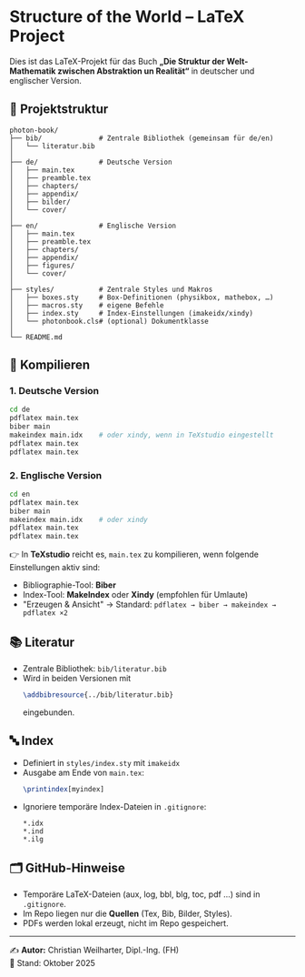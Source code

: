 # Structure of the World – LaTeX Project

Dies ist das LaTeX-Projekt für das Buch **„Die Struktur der Welt- Mathematik zwischen Abstraktion un Realität“** in deutscher und englischer Version.

## 📂 Projektstruktur

```
photon-book/
├── bib/              # Zentrale Bibliothek (gemeinsam für de/en)
│   └── literatur.bib
│
├── de/               # Deutsche Version
│   ├── main.tex
│   ├── preamble.tex
│   ├── chapters/
│   ├── appendix/
│   ├── bilder/
│   └── cover/
│
├── en/               # Englische Version
│   ├── main.tex
│   ├── preamble.tex
│   ├── chapters/
│   ├── appendix/
│   ├── figures/
│   └── cover/
│
├── styles/           # Zentrale Styles und Makros
│   ├── boxes.sty     # Box-Definitionen (physikbox, mathebox, …)
│   ├── macros.sty    # eigene Befehle
│   ├── index.sty     # Index-Einstellungen (imakeidx/xindy)
│   └── photonbook.cls# (optional) Dokumentklasse
│
└── README.md
```

## 📖 Kompilieren

### 1. Deutsche Version
```bash
cd de
pdflatex main.tex
biber main
makeindex main.idx    # oder xindy, wenn in TeXstudio eingestellt
pdflatex main.tex
pdflatex main.tex
```

### 2. Englische Version
```bash
cd en
pdflatex main.tex
biber main
makeindex main.idx    # oder xindy
pdflatex main.tex
pdflatex main.tex
```

👉 In **TeXstudio** reicht es, `main.tex` zu kompilieren, wenn folgende Einstellungen aktiv sind:
- Bibliographie-Tool: **Biber**
- Index-Tool: **MakeIndex** oder **Xindy** (empfohlen für Umlaute)
- "Erzeugen & Ansicht" → Standard: `pdflatex → biber → makeindex → pdflatex ×2`

## 📚 Literatur

- Zentrale Bibliothek: `bib/literatur.bib`
- Wird in beiden Versionen mit  
  ```latex
  \addbibresource{../bib/literatur.bib}
  ```  
  eingebunden.

## 🔤 Index

- Definiert in `styles/index.sty` mit `imakeidx`
- Ausgabe am Ende von `main.tex`:
  ```latex
  \printindex[myindex]
  ```
- Ignoriere temporäre Index-Dateien in `.gitignore`:
  ```
  *.idx
  *.ind
  *.ilg
  ```

## 🗂️ GitHub-Hinweise

- Temporäre LaTeX-Dateien (aux, log, bbl, blg, toc, pdf …) sind in `.gitignore`.
- Im Repo liegen nur die **Quellen** (Tex, Bib, Bilder, Styles).
- PDFs werden lokal erzeugt, nicht im Repo gespeichert.

---

✍️ **Autor:** Christian Weilharter, Dipl.-Ing. (FH)  
📅 Stand: Oktober 2025
